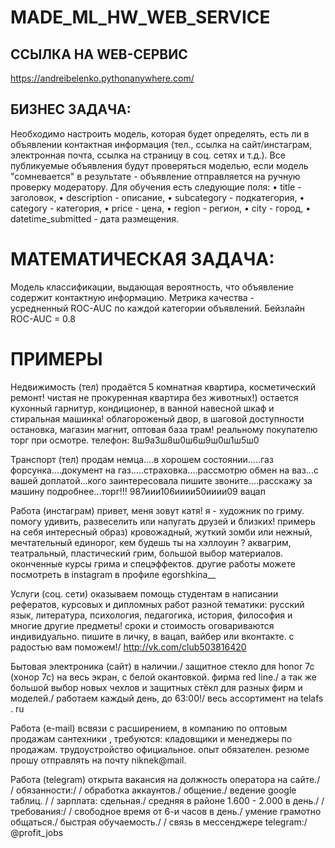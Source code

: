 # MADE_ML_HW_WEB_SERVICE

## ССЫЛКА НА WEB-СЕРВИС
https://andreibelenko.pythonanywhere.com/

## БИЗНЕС ЗАДАЧА:
Необходимо настроить модель, которая будет определять, есть ли в объявлении контактная информация (тел., ссылка на сайт/инстаграм, электронная почта, ссылка на страницу в соц. сетях и т.д.). Все публикуемые объявления будут проверяться моделью, если модель "сомневается" в результате - объявление отправляется на ручную проверку модератору.
Для обучения есть следующие поля:
	• title - заголовок,
	• description - описание,
	• subcategory - подкатегория,
	• category - категория,
	• price - цена,
	• region - регион,
	• city - город,
	• datetime_submitted - дата размещения.

# МАТЕМАТИЧЕСКАЯ ЗАДАЧА:
Модель классификации, выдающая вероятность, что объявление содержит контактную информацию. Метрика качества - усредненный ROC-AUC по каждой категории объявлений.
Бейзлайн ROC-AUC = 0.8

# ПРИМЕРЫ
Недвижимость (тел)
продаётся 5 комнатная квартира, косметический ремонт! чистая не прокуренная квартира без животных!) остается кухонный гарнитур, кондиционер, в ванной навесной шкаф и стиральная машинка! облагороженый двор, в шаговой доступности остановка, магазин магнит, оптовая база трам! реальному покупателю торг при осмотре. телефон: 8ш9а3ш8ш0ш6ш9ш0ш1ш5ш0


Транспорт (тел)
продам немца....в хорошем состоянии.....газ форсунка....документ на газ.....страховка....рассмотрю обмен на ваз...с вашей доплатой...кого заинтересовала пишите звоните....расскажу за машину подробнее...торг!!! 987иии106ииии50ииии09 вацап


Работа (инстаграм)
привет, меня зовут катя! я - художник по гриму. помогу удивить, развеселить или напугать друзей и близких! примерь на себя интересный образ) кровожадный, жуткий зомби или нежный, мечтательный единорог, кем будешь ты на хэллоуин ? аквагрим, театральный, пластический грим, большой выбор материалов. оконченные курсы грима и спецэффектов. другие работы можете посмотреть в instagram в профиле egorshkina__

Услуги (соц. сети)
оказываем помощь студентам в написании рефератов, курсовых и дипломных работ разной тематики: русский язык, литература, психология, педагогика, история, философия и многие другие предметы! сроки и стоимость оговариваются индивидуально. пишите в личку, в вацап, вайбер или вконтакте. с радостью вам поможем!/ http://vk.com/club503816420


Бытовая электроника (сайт)
в наличии./ защитное стекло для honor 7c (хонор 7с) на весь экран, с белой окантовкой. фирма red line./ а так же большой выбор новых чехлов и защитных стёкл для разных фирм и моделей./ работаем каждый день, до 63:00!/ весь ассортимент на telafs . ru

Работа (e-mail)
всвязи с расширением, в компанию по оптовым продажам сантехники , требуются: кладовщики и менеджеры по продажам. трудоустройство официальное. опыт обязателен. резюме прошу отправлять на почту niknek@mail.

Работа (telegram)
открыта вакансия на должность оператора на сайте./ / обязанности:/ / обработка аккаунтов./ общение./ ведение google таблиц. / / зарплата: сдельная./ средняя в районе 1.600 - 2.000 в день./ / требования:/ / свободное время от 6-и часов в день./ умение грамотно общаться./ быстрая обучаемость./ / связь в мессенджере telegram:/ @profit_jobs
